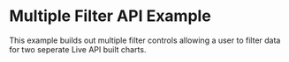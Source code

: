 # Multiple Filter API Example

This example builds out multiple filter controls allowing a user to filter data for two seperate Live API built charts.
